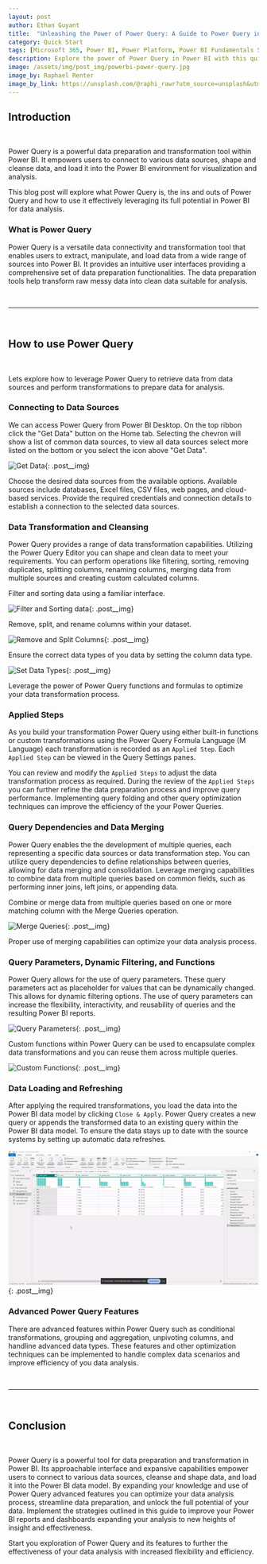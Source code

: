 ```yaml
---
layout: post
author: Ethan Guyant
title:  "Unleashing the Power of Power Query: A Guide to Power Query in Power BI"
category: Quick Start
tags: [Microsoft 365, Power BI, Power Platform, Power BI Fundamentals Series]
description: Explore the power of Power Query in Power BI with this quick start guide. Learn how to optimize data preparation, transformation, and analysis using Power Query.
image: /assets/img/post_img/powerbi-power-query.jpg
image_by: Raphael Renter
image_by_link: https://unsplash.com/@raphi_rawr?utm_source=unsplash&utm_medium=referral&utm_content=creditCopyText
---
```


## Introduction

<br>

Power Query is a powerful data preparation and transformation tool within Power BI. It empowers users to connect to various data sources, shape and cleanse data, and load it into the Power BI environment for visualization and analysis.

This blog post will explore what Power Query is, the ins and outs of Power Query and how to use it effectively leveraging its full potential in Power BI for data analysis.

### What is Power Query

Power Query is a versatile data connectivity and transformation tool that enables users to extract, manipulate, and load data from a wide range of sources into Power BI. It provides an intuitive user interfaces providing a comprehensive set of data preparation functionalities. The data preparation tools help transform raw messy data into clean data suitable for analysis.

<br>

---

<br>

## How to use Power Query

<br>

Lets explore how to leverage Power Query to retrieve data from data sources and perform transformations to prepare data for analysis.

### Connecting to Data Sources

We can access Power Query from Power BI Desktop. On the top ribbon click the "Get Data" button on the Home tab. Selecting the chevron will show a list of common data sources, to view all data sources select more listed on the bottom or you select the icon above "Get Data".

![Get Data](/assets/img/2023-06-22-powerbi-power-query/get_data.gif){: .post__img}

Choose the desired data sources from the available options. Available sources include databases, Excel files, CSV files, web pages, and cloud-based services. Provide the required credentials and connection details to establish a connection to the selected data sources.

### Data Transformation and Cleansing

Power Query provides a range of data transformation capabilities. Utilizing the Power Query Editor you can shape and clean data to meet your requirements. You can perform operations like filtering, sorting, removing duplicates, splitting columns, renaming columns, merging data from multiple sources and creating custom calculated columns.

Filter and sorting data using a familiar interface.

![Filter and Sorting data](/assets/img/2023-06-22-powerbi-power-query/filter_sort.gif){: .post__img}

Remove, split, and rename columns within your dataset.

![Remove and Split Columns](/assets/img/2023-06-22-powerbi-power-query/remove_split_columns.gif){: .post__img}

Ensure the correct data types of you data by setting the column data type.

![Set Data Types](/assets/img/2023-06-22-powerbi-power-query/data_types.gif){: .post__img}

Leverage the power of Power Query functions and formulas to optimize your data transformation process.

### Applied Steps

As you build your transformation Power Query using either built-in functions or custom transformations using the Power Query Formula Language (M Language) each transformation is recorded as an `Applied Step`. Each `Applied Step` can be viewed in the Query Settings panes.

You can review and modify the `Applied Steps` to adjust the data transformation process as required. During the review of the `Applied Steps` you can further refine the data preparation process and improve query performance. Implementing query folding and other query optimization techniques can improve the efficiency of the your Power Queries.

### Query Dependencies and Data Merging

Power Query enables the the development of multiple queries, each representing a specific data sources or data transformation step. You can utilize query dependencies to define relationships between queries, allowing for data merging and consolidation. Leverage merging capabilities to combine data from multiple queries based on common fields, such as performing inner joins, left joins, or appending data.

Combine or merge data from multiple queries based on one or more matching column with the Merge Queries operation.

![Merge Queries](/assets/img/2023-06-22-powerbi-power-query/merge_queries.gif){: .post__img}

Proper use of merging capabilities can optimize your data analysis process.

### Query Parameters, Dynamic Filtering, and Functions

Power Query allows for the use of query parameters. These query parameters act as placeholder for values that can be dynamically changed. This allows for dynamic filtering options. The use of query parameters can increase the flexibility, interactivity, and reusability of queries and the resulting Power BI reports.

![Query Parameters](/assets/img/2023-06-22-powerbi-power-query/parameters.gif){: .post__img}

Custom functions within Power Query can be used to encapsulate complex data transformations and you can reuse them across multiple queries.

![Custom Functions](/assets/img/2023-06-22-powerbi-power-query/custom_function.gif){: .post__img}

### Data Loading and Refreshing

After applying the required transformations, you load the data into the Power BI data model by clicking `Close & Apply`. Power Query creates a new query or appends the transformed data to an existing query within the Power BI data model. To ensure the data stays up to date with the source systems by setting up automatic data refreshes.

![Close and Apply](/assets/img/2023-06-22-powerbi-power-query/close_apply.gif){: .post__img}

### Advanced Power Query Features

There are advanced features within Power Query such as conditional transformations, grouping and aggregation, unpivoting columns, and handline advanced data types. These features and other optimization techniques can be implemented to handle complex data scenarios and improve efficiency of you data analysis.

<br>

---

<br>

## Conclusion

<br>

Power Query is a powerful tool for data preparation and transformation in Power BI. Its approachable interface and expansive capabilities empower users to connect to various data sources, cleanse and shape data, and load it into the Power BI data model. By expanding your knowledge and use of Power Query advanced features you can optimize your data analysis process, streamline data preparation, and unlock the full potential of your data. Implement the strategies outlined in this guide to improve your Power BI reports and dashboards expanding your analysis to new heights of insight and effectiveness.

Start you exploration of Power Query and its features to further the effectiveness of your data analysis with increased flexibility and efficiency.
